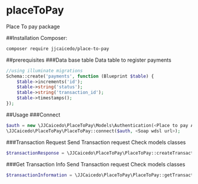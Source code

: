 # placeToPay
Place To pay package

##Installation 
Composer:
```sh
composer require jjcaicedo/place-to-pay
```
##prerequisites 
###Data base table
Data table to register payments
```php
//using illuminate migrations
Schema::create('payments', function (Blueprint $table) {
    $table->increments('id');
    $table->string('status');
    $table->string('transaction_id');
    $table->timestamps();
});
```
##Usage 
###Connect
```php
$auth = new \JJCaicedo\PlaceToPay\Models\Authentication(<Place to pay AuthId>, <Place to pay TranKey>, <Additional Data>|null);
\JJCaicedo\PlaceToPay\PlaceToPay::connect($auth, <Soap wdsl url>);
```
###Transaction Request
Send Transaction request
Check models classes
```php
$transactionResponse = \JJCaicedo\PlaceToPay\PlaceToPay::createTransaction(<PSETransactionRequest>);//If it works Payment status Sent
```

###Get Transaction Info
Send Transaction request
Check models classes
```php
$transactionInformation = \JJCaicedo\PlaceToPay\PlaceToPay::getTransactionInformation(<transactionId>); //If it works Payment status to $transactionInformation->transactionState;
```
